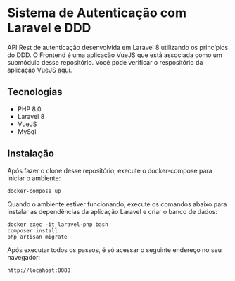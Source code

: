 # Sistema de Autenticação com Laravel e DDD

API Rest de autenticação desenvolvida em Laravel 8 utilizando os princípios do DDD. O Frontend é uma aplicação VueJS que está associada como um submódulo desse repositório. Você pode verificar o respositório da aplicação VueJS [aqui](https://github.com/domingosjunior87/vue-auth).

## Tecnologias
- PHP 8.0
- Laravel 8
- VueJS
- MySql

## Instalação
Após fazer o clone desse repositório, execute o docker-compose para iniciar o ambiente:

    docker-compose up

Quando o ambiente estiver funcionando, execute os comandos abaixo para instalar as dependências da aplicação Laravel e criar o banco de dados:

    docker exec -it laravel-php bash
    composer install
    php artisan migrate

Após executar todos os passos, é só acessar o seguinte endereço no seu navegador:

    http://locahost:8080